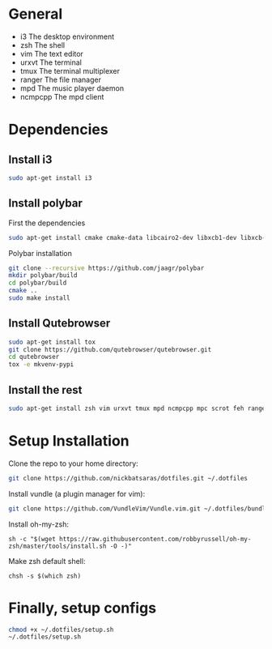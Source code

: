 # General
- i3      The desktop environment
- zsh     The shell
- vim     The text editor
- urxvt   The terminal
- tmux    The terminal multiplexer
- ranger  The file manager
- mpd     The music player daemon
- ncmpcpp The mpd client


# Dependencies
## Install i3
```bash
sudo apt-get install i3
```

## Install polybar
First the dependencies
```bash
sudo apt-get install cmake cmake-data libcairo2-dev libxcb1-dev libxcb-ewmh-dev libxcb-icccm4-dev libxcb-image0-dev libxcb-randr0-dev libxcb-util0-dev libxcb-xkb-dev pkg-config python-xcbgen xcb-proto libxcb-xrm-dev i3-wm libasound2-dev libmpdclient-dev libiw-dev libcurl4-openssl-dev
```
Polybar installation
```bash
git clone --recursive https://github.com/jaagr/polybar
mkdir polybar/build
cd polybar/build
cmake ..
sudo make install
```

## Install Qutebrowser
```bash
sudo apt-get install tox
git clone https://github.com/qutebrowser/qutebrowser.git
cd qutebrowser
tox -e mkvenv-pypi
```

## Install the rest
```bash
sudo apt-get install zsh vim urxvt tmux mpd ncmpcpp mpc scrot feh ranger
```


# Setup Installation
Clone the repo to your home directory:
```bash
git clone https://github.com/nickbatsaras/dotfiles.git ~/.dotfiles
```
Install vundle (a plugin manager for vim):
```bash
git clone https://github.com/VundleVim/Vundle.vim.git ~/.dotfiles/bundle/Vundle.vim
```
Install oh-my-zsh:
```
sh -c "$(wget https://raw.githubusercontent.com/robbyrussell/oh-my-zsh/master/tools/install.sh -O -)"
```
Make zsh default shell:
```
chsh -s $(which zsh)
```


# Finally, setup configs
```bash
chmod +x ~/.dotfiles/setup.sh
~/.dotfiles/setup.sh
```
